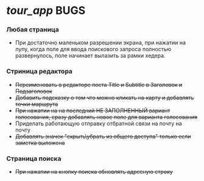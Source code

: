 # **_tour_app_ BUGS**

### **Любая страница**

* При достаточно маленьком разрешении экрана, при нажатии на лупу, когда поле для ввода поискового запроса полностью развернулось, поле начинает вылазить за рамки хедера.

### **Стриница редактора**

* ~~Переименовать в редакторе поста Title и Subtitle в Заголовок и Подзаголовок~~
* ~~Добавить подсказку о том что можно кликать на карту и добавлять точки маршрута~~
* ~~При нажатии на на последний НЕ ЗАПОЛНЕННЫЙ вариант голосования, сразу добавлять новое поле для варианта голосования~~
* Приделать работающую отправку отбратной связи на почту на почту
* ~~Добавлять значек "скрыть\убрать из общего доступа" только если заметка выложена~~

### **Страница поиска**

* ~~При нажатии на кнопку поиска обновлять адресную строку~~
